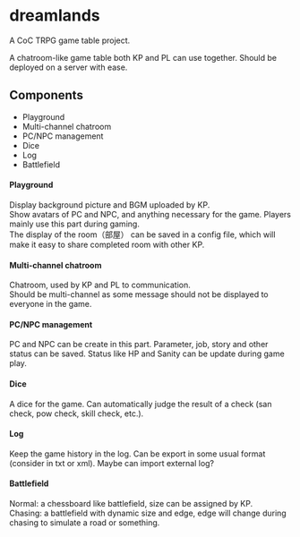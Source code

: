 # dreamlands
A CoC TRPG game table project.
 
A chatroom-like game table both KP and PL can use together.  Should be deployed on a server with ease.

## Components

- Playground
- Multi-channel chatroom
- PC/NPC management
- Dice
- Log
- Battlefield

#### Playground 
Display background picture and BGM uploaded by KP.  
Show avatars of PC and NPC, and anything necessary for the game. 
Players mainly use this part during gaming.   
The display of the room（部屋） can be saved in a config file, which will make it easy to share completed room with other KP.  

#### Multi-channel chatroom
Chatroom, used by KP and PL to communication.  
Should be multi-channel as some message should not be displayed to everyone in the game. 

#### PC/NPC management  
PC and NPC can be create in this part. Parameter, job, story and other status can be saved. Status like HP and Sanity can be update during game play.

#### Dice  
A dice for the game. Can automatically judge the result of a check (san check, pow check, skill check, etc.). 

#### Log
Keep the game history in the log. Can be export in some usual format (consider in txt or xml). Maybe can import external log?

#### Battlefield  
Normal: a chessboard like battlefield, size can be assigned by KP.    
Chasing: a battlefield with dynamic size and edge, edge will change during chasing to simulate a road or something.
